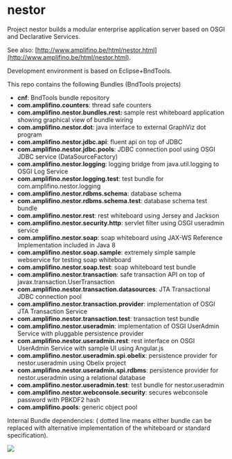 # nestor
Project nestor builds a modular enterprise application server based on OSGI and Declarative Services. 

See also: [http://www.amplifino.be/html/nestor.html](http://www.amplifino.be/html/nestor.html).

Development environment is based on Eclipse+BndTools. 

This repo contains the following Bundles (BndTools projects)  

- **cnf**: BndTools bundle repository
- **com.amplifino.counters**: thread safe counters
- **com.amplifino.nestor.bundles.rest:** sample rest whiteboard application showing graphical view of bundle wiring
- **com.amplifino.nestor.dot**: java interface to external GraphViz dot program
- **com.amplifino.nestor.jdbc.api**: fluent api on top of JDBC
- **com.amplifino.nestor.jdbc.pools**: JDBC connection pool using OSGI JDBC service (DataSourceFactory)
- **com.amplifino.nestor.logging**: logging bridge from java.util.logging to OSGI Log Service
- **com.amplifino.nestor.logging.test**: test bundle for com.amplifino.nestor.logging
- **com.amplifino.nestor.rdbms.schema**: database schema
- **com.amplifino.nestor.rdbms.schema.test**: database schema test bundle
- **com.amplifino.nestor.rest**: rest whiteboard using Jersey and Jackson
- **com.amplifino.nestor.security.http**: servlet filter using OSGI useradmin service 
- **com.amplifino.nestor.soap**: soap whiteboard using JAX-WS Reference Implementation included in Java 8
- **com.amplifino.nestor.soap.sample**: extremely simple sample webservice for testing soap whiteboard
- **com.amplifino.nestor.soap.test**: soap whiteboard test bundle
- **com.amplifino.nestor.transaction**: safe transaction API on top of javax.transaction.UserTransaction
- **com.amplifino.nestor.transaction.datasources**: JTA Transactional JDBC connection pool
- **com.amplifino.nestor.transaction.provider**: implementation of OSGI JTA Transaction Service
- **com.amplifino.nestor.transaction.test**: transaction test bundle
- **com.amplifino.nestor.useradmin**: implementation of OSGI UserAdmin Service with pluggable persistence provider
- **com.amplifino.nestor.useradmin.rest**: rest interface on OSGI UserAdmin Service with sample UI using Angular.js
- **com.amplifino.nestor.useradmin.spi.obelix**: persistence provider for nestor.useradmin using Obelix project
- **com.amplifino.nestor.useradmin.spi.rdbms**: persistence provider for nestor.useradmin using a relational database 
- **com.amplifino.nestor.useradmin.test**: test bundle for nestor.useradmin
- **com.amplifino.nestor.webconsole.security**: secures webconsole password with PBKDF2 hash
- **com.amplifino.pools**: generic object pool

Internal Bundle dependencies: ( dotted line means either bundle can be replaced with alternative implementation of the whiteboard or standard specification).

![](https://rawgit.com/Amplifino/nestor/master/nestor.svg)


